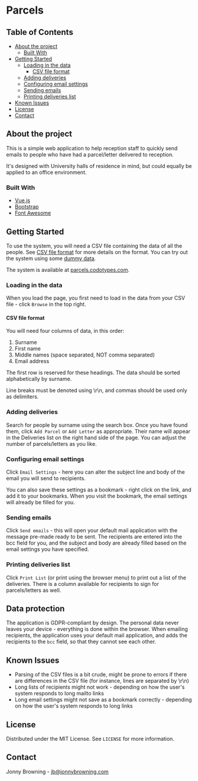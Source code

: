 # Parcels

## Table of Contents

  - [About the project](#about-the-project)
    - [Built With](#built-with)
  - [Getting Started](#getting-started)
    - [Loading in the data](#loading-in-the-data)
      - [CSV file format](#csv-file-format)
    - [Adding deliveries](#adding-deliveries)
    - [Configuring email settings](#configuring-email-settings)
    - [Sending emails](#sending-emails)
    - [Printing deliveries list](#printing-deliveries-list)
  - [Known Issues](#known-issues)
  - [License](#license)
  - [Contact](#contact)

## About the project

This is a simple web application to help reception staff to quickly send emails to people who have had a parcel/letter delivered to reception. 

It's designed with University halls of residence in mind, but could equally be applied to an office environment.

### Built With

* [Vue.js](https://vuejs.org)
* [Bootstrap](https://getbootstrap.com)
* [Font Awesome](https://fontawesome.com)

## Getting Started

To use the system, you will need a CSV file containing the data of all the people. See [CSV file format](#csv-file-format) for more details on the format. You can try out the system using some [dummy data](https://raw.githubusercontent.com/browningjp/parcels/master/example.csv).

The system is available at [parcels.codotypes.com](https://parcels.codotypes.com).

### Loading in the data

When you load the page, you first need to load in the data from your CSV file - click `Browse` in the top right.

#### CSV file format

You will need four columns of data, in this order:

1. Surname
2. First name
3. Middle names (space separated, NOT comma separated)
4. Email address

The first row is reserved for these headings. The data should be sorted alphabetically by surname.

Line breaks must be denoted using \r\n, and commas should be used only as delimiters.

### Adding deliveries

Search for people by surname using the search box. Once you have found them, click `Add Parcel` or `Add Letter` as appropriate. Their name will appear in the Deliveries list on the right hand side of the page. You can adjust the number of parcels/letters as you like.

### Configuring email settings

Click `Email Settings` - here you can alter the subject line and body of the email you will send to recipients.

You can also save these settings as a bookmark - right click on the link, and add it to your bookmarks. When you visit the bookmark, the email settings will already be filled for you.

### Sending emails

Click `Send emails` - this will open your default mail application with the message pre-made ready to be sent. The recipients are entered into the bcc field for you, and the subject and body are already filled based on the email settings you have specified.

### Printing deliveries list

Click `Print List` (or print using the browser menu) to print out a list of the deliveries. There is a column available for recipients to sign for parcels/letters as well.

## Data protection

The application is GDPR-compliant by design. The personal data never leaves your device - everything is done within the browser. When emailing recipients, the application uses your default mail application, and adds the recipients to the `bcc` field, so that they cannot see each other.

## Known Issues

* Parsing of the CSV files is a bit crude, might be prone to errors if there are differences in the CSV file (for instance, lines are separated by \r\n)
* Long lists of recipients might not work - depending on how the user's system responds to long mailto links
* Long email settings might not save as a bookmark correctly - depending on how the user's system responds to long links

## License

Distributed under the MIT License. See `LICENSE` for more information.

## Contact

Jonny Browning - jb@jonnybrowning.com